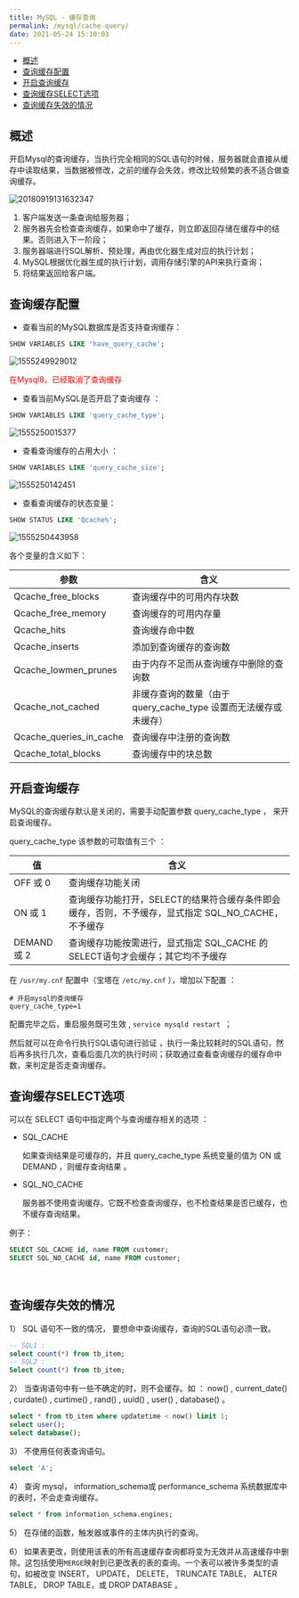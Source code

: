 ```yaml
---
title: MySQL - 缓存查询
permalink: /mysql/cache-query/
date: 2021-05-24 15:10:03
---
```


<!-- START doctoc generated TOC please keep comment here to allow auto update -->
<!-- DON'T EDIT THIS SECTION, INSTEAD RE-RUN doctoc TO UPDATE -->


- [概述](#%E6%A6%82%E8%BF%B0)
- [查询缓存配置](#%E6%9F%A5%E8%AF%A2%E7%BC%93%E5%AD%98%E9%85%8D%E7%BD%AE)
- [开启查询缓存](#%E5%BC%80%E5%90%AF%E6%9F%A5%E8%AF%A2%E7%BC%93%E5%AD%98)
- [查询缓存SELECT选项](#%E6%9F%A5%E8%AF%A2%E7%BC%93%E5%AD%98select%E9%80%89%E9%A1%B9)
- [查询缓存失效的情况](#%E6%9F%A5%E8%AF%A2%E7%BC%93%E5%AD%98%E5%A4%B1%E6%95%88%E7%9A%84%E6%83%85%E5%86%B5)

<!-- END doctoc generated TOC please keep comment here to allow auto update -->

## 概述

开启Mysql的查询缓存，当执行完全相同的SQL语句的时候，服务器就会直接从缓存中读取结果，当数据被修改，之前的缓存会失效，修改比较频繁的表不适合做查询缓存。



 ![20180919131632347](https://gcore.jsdelivr.net/gh/oddfar/static/img/MySQL高级.assets/20180919131632347.png) 

1. 客户端发送一条查询给服务器；
2. 服务器先会检查查询缓存，如果命中了缓存，则立即返回存储在缓存中的结果。否则进入下一阶段；
3. 服务器端进行SQL解析、预处理，再由优化器生成对应的执行计划；
4. MySQL根据优化器生成的执行计划，调用存储引擎的API来执行查询；
5. 将结果返回给客户端。

## 查询缓存配置

- 查看当前的MySQL数据库是否支持查询缓存：

```SQL
SHOW VARIABLES LIKE 'have_query_cache';	
```

![1555249929012](https://gcore.jsdelivr.net/gh/oddfar/static/img/MySQL高级.assets/1555249929012.png)

<font color='red'>在Mysql8，已经取消了查询缓存</font>



- 查看当前MySQL是否开启了查询缓存 ：

```SQL
SHOW VARIABLES LIKE 'query_cache_type'; 
```

![1555250015377](https://gcore.jsdelivr.net/gh/oddfar/static/img/MySQL高级.assets/1555250015377.png)

- 查看查询缓存的占用大小 ：

```SQL
SHOW VARIABLES LIKE 'query_cache_size';
```

![1555250142451](https://gcore.jsdelivr.net/gh/oddfar/static/img/MySQL高级.assets/1555250142451.png)  	

- 查看查询缓存的状态变量：

```SQL
SHOW STATUS LIKE 'Qcache%';
```

![1555250443958](https://gcore.jsdelivr.net/gh/oddfar/static/img/MySQL高级.assets/1555250443958.png) 

各个变量的含义如下：

| 参数                    | 含义                                                         |
| ----------------------- | ------------------------------------------------------------ |
| Qcache_free_blocks      | 查询缓存中的可用内存块数                                     |
| Qcache_free_memory      | 查询缓存的可用内存量                                         |
| Qcache_hits             | 查询缓存命中数                                               |
| Qcache_inserts          | 添加到查询缓存的查询数                                       |
| Qcache_lowmen_prunes    | 由于内存不足而从查询缓存中删除的查询数                       |
| Qcache_not_cached       | 非缓存查询的数量（由于 query_cache_type 设置而无法缓存或未缓存） |
| Qcache_queries_in_cache | 查询缓存中注册的查询数                                       |
| Qcache_total_blocks     | 查询缓存中的块总数                                           |



## 开启查询缓存

MySQL的查询缓存默认是关闭的，需要手动配置参数 query_cache_type ， 来开启查询缓存。

query_cache_type 该参数的可取值有三个 ：

| 值          | 含义                                                         |
| ----------- | ------------------------------------------------------------ |
| OFF 或 0    | 查询缓存功能关闭                                             |
| ON 或 1     | 查询缓存功能打开，SELECT的结果符合缓存条件即会缓存，否则，不予缓存，显式指定 SQL_NO_CACHE，不予缓存 |
| DEMAND 或 2 | 查询缓存功能按需进行，显式指定 SQL_CACHE 的SELECT语句才会缓存；其它均不予缓存 |

在 `/usr/my.cnf` 配置中（宝塔在 `/etc/my.cnf` ），增加以下配置 ： 

```properties
# 开启mysql的查询缓存
query_cache_type=1
```

配置完毕之后，重启服务既可生效 , `service mysqld restart `；

然后就可以在命令行执行SQL语句进行验证 ，执行一条比较耗时的SQL语句，然后再多执行几次，查看后面几次的执行时间；获取通过查看查询缓存的缓存命中数，来判定是否走查询缓存。

## 查询缓存SELECT选项

可以在 SELECT 语句中指定两个与查询缓存相关的选项 ：

- SQL_CACHE

  如果查询结果是可缓存的，并且 query_cache_type 系统变量的值为 ON 或 DEMAND ，则缓存查询结果 。

- SQL_NO_CACHE

  服务器不使用查询缓存。它既不检查查询缓存，也不检查结果是否已缓存，也不缓存查询结果。

例子：

```SQL
SELECT SQL_CACHE id, name FROM customer;
SELECT SQL_NO_CACHE id, name FROM customer;
```

​	

## 查询缓存失效的情况

1） SQL 语句不一致的情况， 要想命中查询缓存，查询的SQL语句必须一致。

```SQL
-- SQL1 : 
select count(*) from tb_item;
-- SQL2 : 
Select count(*) from tb_item;
```

2） 当查询语句中有一些不确定的时，则不会缓存。如 ： now() , current_date() , curdate() , curtime() , rand() , uuid() , user() , database() 。

```SQL
select * from tb_item where updatetime < now() limit 1;
select user();
select database();
```

3） 不使用任何表查询语句。

```SQL
select 'A';
```

4）  查询 mysql， information_schema或  performance_schema 系统数据库中的表时，不会走查询缓存。

```SQL
select * from information_schema.engines;
```

5） 在存储的函数，触发器或事件的主体内执行的查询。

6） 如果表更改，则使用该表的所有高速缓存查询都将变为无效并从高速缓存中删除。这包括使用`MERGE`映射到已更改表的表的查询。一个表可以被许多类型的语句，如被改变 INSERT， UPDATE， DELETE， TRUNCATE TABLE， ALTER TABLE， DROP TABLE，或 DROP DATABASE 。